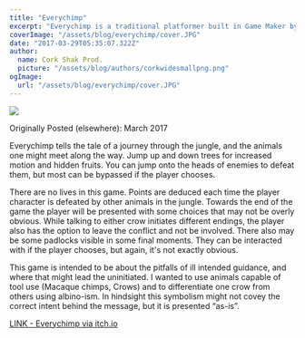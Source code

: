 ```yaml
---
title: "Everychimp"
excerpt: "Everychimp is a traditional platformer built in Game Maker by Hashingslash.  Play through the life of a chimp just trying to find valuable fruit in the jungle. "
coverImage: "/assets/blog/everychimp/cover.JPG"
date: "2017-03-29T05:35:07.322Z"
author:
  name: Cork Shak Prod.
  picture: "/assets/blog/authors/corkwidesmallpng.png"
ogImage:
  url: "/assets/blog/everychimp/cover.JPG"
---
```

![](/assets/blog/everychimp/cover.JPG)

Originally Posted (elsewhere): March 2017

Everychimp tells the tale of a journey through the jungle, and the animals one might meet along the way. Jump up and down trees for increased motion and hidden fruits. You can jump onto the heads of enemies to defeat them, but most can be bypassed if the player chooses. 

There are no lives in this game. Points are deduced each time the player character is defeated by other animals in the jungle. Towards the end of the game the player will be presented with some choices that may not be overly obvious. While talking to either crow initiates different endings, the player also has the option to leave the conflict and not be involved. There also may be some padlocks visible in some final moments. They can be interacted with if the player chooses, but again, it's not exactly obvious. 

This game is intended to be about the pitfalls of ill intended guidance, and where that might lead the uninitiated. I wanted to use animals capable of tool use (Macaque chimps, Crows) and to differentiate one crow from others using albino-ism. In hindsight this symbolism might not covey the correct intent behind the message, but it is presented “as-is”. 

[LINK - Everychimp via itch.io](https://hashingslash.itch.io/everychimp)

